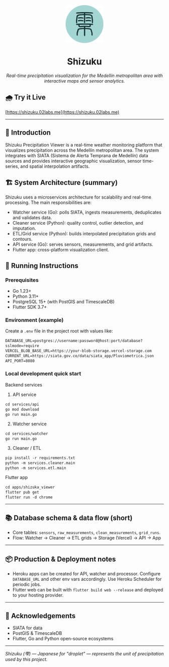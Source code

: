 <div align="center">
	<img src="apps/shizuka_viewer/assets/icons/shizuku_logo.svg" alt="Shizuku Logo" width="120"/>
	<h1>Shizuku</h1>
	<p>
	</p>
	<p><em>Real-time precipitation visualization for the Medellín metropolitan area with interactive maps and sensor analytics.</em></p>
</div>

## 🌧️ Try it Live

[https://shizuku.02labs.me](https://shizuku.02labs.me)

---

## 📌 Introduction

Shizuku Precipitation Viewer is a real-time weather monitoring platform that visualizes precipitation across the Medellín metropolitan area. The system integrates with SIATA (Sistema de Alerta Temprana de Medellín) data sources and provides interactive geographic visualization, sensor time-series, and spatial interpolation artifacts.

## 🏗️ System Architecture (summary)

Shizuku uses a microservices architecture for scalability and real-time processing. The main responsibilities are:

- Watcher service (Go): polls SIATA, ingests measurements, deduplicates and validates data.
- Cleaner service (Python): quality control, outlier detection, and imputation.
- ETL/Grid service (Python): builds interpolated precipitation grids and contours.
- API service (Go): serves sensors, measurements, and grid artifacts.
- Flutter app: cross-platform visualization client.

## 🚀 Running Instructions

### Prerequisites

- Go 1.23+
- Python 3.11+
- PostgreSQL 15+ (with PostGIS and TimescaleDB)
- Flutter SDK 3.7+

### Environment (example)

Create a `.env` file in the project root with values like:

```
DATABASE_URL=postgres://username:password@host:port/database?sslmode=require
VERCEL_BLOB_BASE_URL=https://your-blob-storage.vercel-storage.com
CURRENT_URL=https://siata.gov.co/data/siata_app/Pluviometrica.json
API_PORT=8080
```

### Local development quick start

Backend services

1. API service

```
cd services/api
go mod download
go run main.go
```

2. Watcher service

```
cd services/watcher
go run main.go
```

3. Cleaner / ETL

```
pip install -r requirements.txt
python -m services.cleaner.main
python -m services.etl.main
```

Flutter app

```
cd apps/shizuka_viewer
flutter pub get
flutter run -d chrome
```

---

## 📚 Database schema & data flow (short)

- Core tables: `sensors`, `raw_measurements`, `clean_measurements`, `grid_runs`.
- Flow: Watcher -> Cleaner -> ETL grids -> Storage (Vercel) -> API -> App

---

## 📦 Production & Deployment notes

- Heroku apps can be created for API, watcher and processor. Configure `DATABASE_URL` and other env vars accordingly. Use Heroku Scheduler for periodic jobs.
- Flutter web can be built with `flutter build web --release` and deployed to your hosting provider.

---

## 🙏 Acknowledgements

- SIATA for data
- PostGIS & TimescaleDB
- Flutter, Go and Python open-source ecosystems

---

*Shizuku (雫) — Japanese for "droplet" — represents the unit of precipitation used by this project.*
